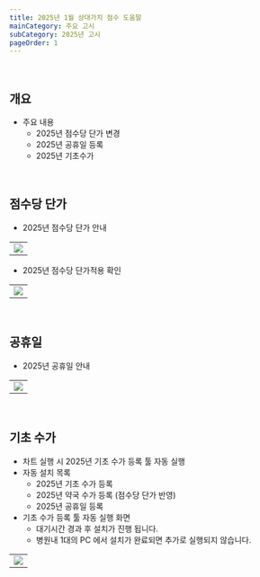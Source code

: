 ```yaml
---
title: 2025년 1월 상대가치 점수 도움말
mainCategory: 주요 고시
subCategory: 2025년 고시
pageOrder: 1
---
```


<br>

## 개요

- 주요 내용
    - 2025년 점수당 단가 변경
    - 2025년 공휴일 등록
    - 2025년 기초수가

<br>

## 점수당 단가

- 2025년 점수당 단가 안내
<table class="imgBox">
    <td class="imgBox">
        <a href="/images/{{page.url}}_1.png" target="_blank">
            <img class="minCenterSmallMid" src="/images/{{page.url}}_1.png">
        </a>
    </td>
</table>

- 2025년 점수당 단가적용 확인
<table class="imgBox">
    <td class="imgBox">
        <a href="/images/{{page.url}}_2.png" target="_blank">
            <img class="minCenter" src="/images/{{page.url}}_2.png">
        </a>
    </td>
</table>

<br>

## 공휴일 

- 2025년 공휴일 안내
<table class="imgBox">
    <td class="imgBox">
        <a href="/images/{{page.url}}_3.png" target="_blank">
            <img class="minCenterSmallMid" src="/images/{{page.url}}_3.png">
        </a>
    </td>
</table>

<br>

## 기초 수가

- 차트 실행 시 2025년 기초 수가 등록 툴 자동 실행
- 자동 설치 목록
    - 2025년 기초 수가 등록
    - 2025년 약국 수가 등록 (점수당 단가 반영)
    - 2025년 공휴일 등록
- 기초 수가 등록 툴 자동 실행 화면
    - 대기시간 경과 후 설치가 진행 됩니다.
    - 병원내 1대의 PC 에서 설치가 완료되면 추가로 실행되지 않습니다.
<table class="imgBox">
    <td class="imgBox">
        <a href="/images/{{page.url}}_4.png" target="_blank">
            <img class="minCenterSmallMid" src="/images/{{page.url}}_4.png">
        </a>
    </td>
</table>

